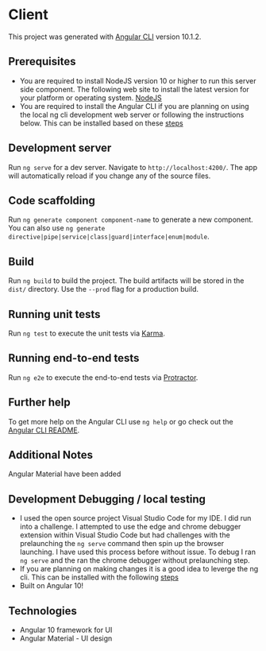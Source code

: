 # Client

This project was generated with [Angular CLI](https://github.com/angular/angular-cli) version 10.1.2.

## Prerequisites

- You are required to install NodeJS version 10 or higher to run this server side component. The following web site to install the latest version for your platform or operating system. [NodeJS](https://nodejs.org/en/download/)
- You are required to install the Angular CLI if you are planning on using the local ng cli development web server or following the instructions below. This can be installed based on these [steps](https://cli.angular.io/)

## Development server

Run `ng serve` for a dev server. Navigate to `http://localhost:4200/`. The app will automatically reload if you change any of the source files.

## Code scaffolding

Run `ng generate component component-name` to generate a new component. You can also use `ng generate directive|pipe|service|class|guard|interface|enum|module`.

## Build

Run `ng build` to build the project. The build artifacts will be stored in the `dist/` directory. Use the `--prod` flag for a production build.

## Running unit tests

Run `ng test` to execute the unit tests via [Karma](https://karma-runner.github.io).

## Running end-to-end tests

Run `ng e2e` to execute the end-to-end tests via [Protractor](http://www.protractortest.org/).

## Further help

To get more help on the Angular CLI use `ng help` or go check out the [Angular CLI README](https://github.com/angular/angular-cli/blob/master/README.md).

## Additional Notes

Angular Material have been added

## Development Debugging / local testing

- I used the open source project Visual Studio Code for my IDE. I did run into a challenge. I attempted to use the edge and chrome debugger extension within Visual Studio Code but had challenges with the prelaunching the  ``` ng serve ``` command then spin up the browser launching. I have used this process before without issue. To debug I ran  ```ng serve``` and the ran the chrome debugger without prelaunching step.
- If you are planning on making changes it is a good idea to leverge the ng cli. This can be installed with the following [steps](https://cli.angular.io/)
- Built on Angular 10!

## Technologies

- Angular 10 framework for UI
- Angular Material - UI design